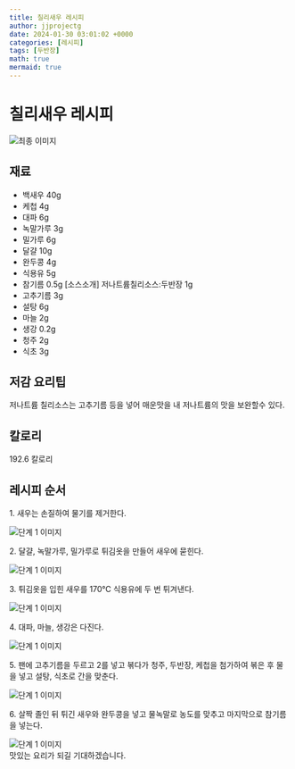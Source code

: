 ```yaml
---
title: 칠리새우 레시피
author: jjprojectg
date: 2024-01-30 03:01:02 +0000
categories: [레시피]
tags: [두반장]
math: true
mermaid: true
---
```

<meta name="og:type" content="website"/>
<meta charset="UTF-8"/>
<div class="header">
  <h1>칠리새우 레시피</h1>
</div>

<div class="container my-4">
  <div class="row">
    <div class="col-12 col-md-6">
      <div class="recipe-image">
        <img src="http://www.foodsafetykorea.go.kr/uploadimg/20141117/20141117053527_1416213327815.jpg" class="step-image" alt="최종 이미지"/>
      </div>
    </div>
    <div class="col-12 col-md-6">
      <div class="ingredients">
        <h2>재료</h2>
        <ul class="card">
          <li> 백새우 40g </li>
          <li>  케첩 4g </li>
          <li>  대파 6g </li>
          <li>  녹말가루 3g </li>
          <li>  밀가루 6g </li>
          <li>  달걀 10g </li>
          <li>  완두콩 4g </li>
          <li>  식용유 5g </li>
          <li>  참기름 0.5g [소스소개] 저나트륨칠리소스:두반장 1g </li>
          <li>  고추기름 3g </li>
          <li>  설탕 6g </li>
          <li>  마늘 2g </li>
          <li>  생강 0.2g </li>
          <li>  청주 2g </li>
          <li>  식초 3g </li>
</ul>
      </div>
    </div>
    <div class="col-12 col-md-6">
      <div class="ingredients">
        <h2>저감 요리팁</h2>
        <div class="card"> 
          <p>
            저나트륨 칠리소스는 고추기름 등을 넣어 매운맛을 내 저나트륨의 맛을 보완할수 있다.
          </p>
        </div>
      </div>
      <div class="ingredients">
        <h2>칼로리</h2>
        <div class="card"> 
          <p>
            192.6 칼로리
          </p>
        </div>
      </div>
    </div>
  </div>

  <h2 class="my-4">레시피 순서</h2>
  <div class="card recipe-card">
    <div class="card-body recipe-step">
      <p class="card-text step-description">1. 새우는 손질하여 물기를 제거한다.</p>
      <img src="http://www.foodsafetykorea.go.kr/uploadimg/cook/891-1.jpg" alt="단계 1 이미지" class="step-image"/>
    </div>
  </div>
  <div class="card recipe-card">
    <div class="card-body recipe-step">
      <p class="card-text step-description">2. 달걀, 녹말가루, 밀가루로 튀김옷을 만들어 새우에 묻힌다.</p>
      <img src="http://www.foodsafetykorea.go.kr/uploadimg/cook/891-2.jpg" alt="단계 1 이미지" class="step-image"/>
    </div>
  </div>
  <div class="card recipe-card">
    <div class="card-body recipe-step">
      <p class="card-text step-description">3. 튀김옷을 입힌 새우를 170℃ 식용유에 두 번 튀겨낸다.</p>
      <img src="http://www.foodsafetykorea.go.kr/uploadimg/cook/891-3.jpg" alt="단계 1 이미지" class="step-image"/>
    </div>
  </div>
  <div class="card recipe-card">
    <div class="card-body recipe-step">
      <p class="card-text step-description">4. 대파, 마늘, 생강은 다진다.</p>
      <img src="http://www.foodsafetykorea.go.kr/uploadimg/cook/891-4.jpg" alt="단계 1 이미지" class="step-image"/>
    </div>
  </div>
  <div class="card recipe-card">
    <div class="card-body recipe-step">
      <p class="card-text step-description">5. 팬에 고추기름을 두르고 2를 넣고 볶다가 청주, 두반장, 케첩을 첨가하여 볶은 후 물을 넣고 설탕, 식초로 간을 맞춘다.</p>
      <img src="http://www.foodsafetykorea.go.kr/uploadimg/cook/891-5.jpg" alt="단계 1 이미지" class="step-image"/>
    </div>
  </div>
  <div class="card recipe-card">
    <div class="card-body recipe-step">
      <p class="card-text step-description">6. 살짝 졸인 뒤 튀긴 새우와 완두콩을 넣고 물녹말로 농도를 맞추고 마지막으로 참기름을 넣는다.</p>
      <img src="http://www.foodsafetykorea.go.kr/uploadimg/cook/891-6.jpg" alt="단계 1 이미지" class="step-image"/>
    </div>
  </div>

</div>
맛있는 요리가 되길 기대하겠습니다.
